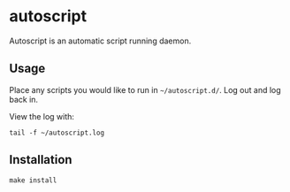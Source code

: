 # autoscript

Autoscript is an automatic script running daemon.

## Usage

Place any scripts you would like to run in `~/autoscript.d/`. Log out and log back in.

View the log with:

```
tail -f ~/autoscript.log
```

## Installation

```
make install
```
